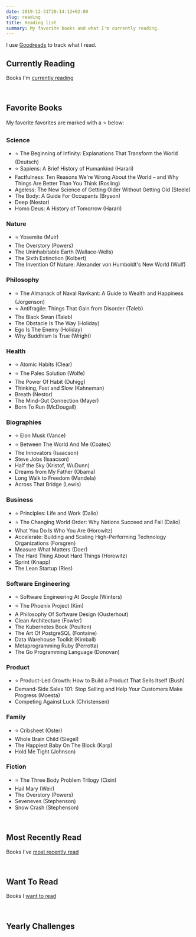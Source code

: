 ```yaml
---
date: 2019-12-31T20:14:13+02:00
slug: reading
title: Reading list
summary: My favorite books and what I'm currently reading.
---
```


<style type="text/css" media="screen">
  .gr_grid_book_container {
    /* customize book cover container div here */
    float: left;
    width: 98px;
    height: 160px;
    padding: 0 10px 5px 0;
    overflow: hidden;
  }
</style>

I use [Goodreads](https://www.goodreads.com/user/show/12078717-brian)
to track what I read.

## Currently Reading

Books I'm [currently reading](https://www.goodreads.com/review/list/12078717-brian-sigafoos?shelf=currently-reading)

<div id="gr_grid_widget_1577820899"></div>
<script src="https://www.goodreads.com/review/grid_widget/12078717.Brian's%20currently-reading%20book%20montage?cover_size=medium&hide_link=true&hide_title=true&num_books=16&order=d&shelf=currently-reading&sort=date_added&widget_id=1577820899" type="text/javascript" charset="utf-8"></script>
<br style="clear:both">

## Favorite Books

My favorite favorites are marked with a ⭐️ below:

### Science

- ⭐️ The Beginning of Infinity: Explanations That Transform the World (Deutsch)
- ⭐️ Sapiens: A Brief History of Humankind (Harari)
- Factfulness: Ten Reasons We're Wrong About the World – and Why Things Are Better Than You Think (Rosling)
- Ageless: The New Science of Getting Older Without Getting Old (Steele)
- The Body: A Guide For Occupants (Bryson)
- Deep (Nestor)
- Homo Deus: A History of Tomorrow (Harari)

### Nature

- ⭐️ Yosemite (Muir)
- The Overstory (Powers)
- The Uninhabitable Earth (Wallace-Wells)
- The Sixth Extinction (Kolbert)
- The Invention Of Nature: Alexander von Humboldt's New World (Wulf)

### Philosophy

- ⭐️ The Almanack of Naval Ravikant: A Guide to Wealth and Happiness (Jorgenson)
- ⭐️ Antifragile: Things That Gain from Disorder (Taleb)
- The Black Swan (Taleb)
- The Obstacle Is The Way (Holiday)
- Ego Is The Enemy (Holiday)
- Why Buddhism Is True (Wright)

### Health

- ⭐️ Atomic Habits (Clear)
- ⭐️ The Paleo Solution (Wolfe)
- The Power Of Habit (Duhigg)
- Thinking, Fast and Slow (Kahneman)
- Breath (Nestor)
- The Mind-Gut Connection (Mayer)
- Born To Run (McDougall)

### Biographies

- ⭐️ Elon Musk (Vance)
- ⭐️ Between The World And Me (Coates)
- The Innovators (Isaacson)
- Steve Jobs (Isaacson)
- Half the Sky (Kristof, WuDunn)
- Dreams from My Father (Obama)
- Long Walk to Freedom (Mandela)
- Across That Bridge (Lewis)

### Business

- ⭐️ Principles: Life and Work (Dalio)
- ⭐️ The Changing World Order: Why Nations Succeed and Fail (Dalio)
- What You Do Is Who You Are (Horowitz)
- Accelerate: Building and Scaling High-Performing Technology Organizations (Forsgren)
- Measure What Matters (Doer)
- The Hard Thing About Hard Things (Horowitz)
- Sprint (Knapp)
- The Lean Startup (Ries)

### Software Engineering

- ⭐️ Software Engineering At Google (Winters)
- ⭐️ The Phoenix Project (Kim)
- A Philosophy Of Software Design (Ousterhout)
- Clean Architecture (Fowler)
- The Kubernetes Book (Poulton)
- The Art Of PostgreSQL (Fontaine)
- Data Warehouse Toolkit (Kimball)
- Metaprogramming Ruby (Perrotta)
- The Go Programming Language (Donovan)

### Product

- ⭐️ Product-Led Growth: How to Build a Product That Sells Itself (Bush)
- Demand-Side Sales 101: Stop Selling and Help Your Customers Make Progress (Moesta)
- Competing Against Luck (Christensen)

### Family

- ⭐️ Cribsheet (Oster)
- Whole Brain Child (Siegel)
- The Happiest Baby On The Block (Karp)
- Hold Me Tight (Johnson)

### Fiction

- ⭐️ The Three Body Problem Trilogy (Cixin)
- Hail Mary (Weir)
- The Overstory (Powers)
- Seveneves (Stephenson)
- Snow Crash (Stephenson)

<br style="clear:both">

## Most Recently Read

Books I've [most recently read](https://www.goodreads.com/review/list/12078717-brian-sigafoos?shelf=read)

<div id="gr_grid_widget_1577817169"></div>
<script src="https://www.goodreads.com/review/grid_widget/12078717.Brian's%20bookshelf:%20read?cover_size=medium&hide_link=true&hide_title=true&num_books=16&order=d&shelf=read&sort=date_read&widget_id=1577817169" type="text/javascript" charset="utf-8"></script>
<br style="clear:both">

## Want To Read

Books I [want to read](https://www.goodreads.com/review/list/12078717-brian-sigafoos?shelf=to-read)

<div id="gr_grid_widget_1578041777"></div>
<script src="https://www.goodreads.com/review/grid_widget/12078717.Brian's%20to-read%20book%20montage?cover_size=medium&hide_link=true&hide_title=true&num_books=16&order=d&shelf=to-read&sort=date_added&widget_id=1578041777" type="text/javascript" charset="utf-8"></script>
<br style="clear:both">

## Yearly Challenges

<!-- 2022 -->
<div id="gr_challenge_11636">
  <div id="gr_challenge_progress_body_11636"></div>
	<script src="https://www.goodreads.com/user_challenges/widget/12078717-brian-sigafoos?challenge_id=11636&v=2"></script>
</div>

<!-- 2021 -->
<div id="gr_challenge_11650">
  <div id="gr_challenge_progress_body_11650"></div>
 <script src="https://www.goodreads.com/user_challenges/widget/12078717-brian-sigafoos?challenge_id=11650&v=2"></script>
</div>

<!-- 2020 -->
<div id="gr_challenge_11621">
  <div id="gr_challenge_progress_body_11621"></div>
	<script src="https://www.goodreads.com/user_challenges/widget/12078717-brian?challenge_id=11621&v=2"></script>
</div>

<!-- 2019 -->
<div id="gr_challenge_8863">
  <div id="gr_challenge_progress_body_8863"></div>
	<script src="https://www.goodreads.com/user_challenges/widget/12078717-brian?challenge_id=8863&v=2"></script>
</div>

<!-- 2018 -->
<div id="gr_challenge_7501">
  <div id="gr_challenge_progress_body_7501"></div>
	<script src="https://www.goodreads.com/user_challenges/widget/12078717-brian?challenge_id=7501&v=2"></script>
</div>

